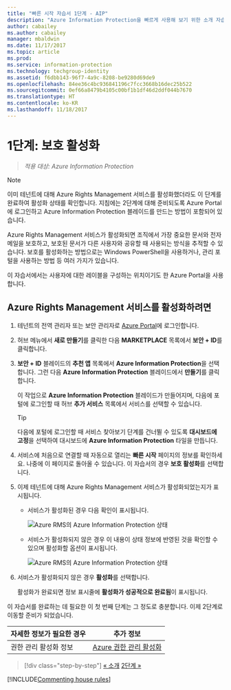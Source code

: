 ```yaml
---
title: "빠른 시작 자습서 1단계 - AIP"
description: "Azure Information Protection을 빠르게 사용해 보기 위한 소개 자습서의 1단계 - 보호 서비스 활성화."
author: cabailey
ms.author: cabailey
manager: mbaldwin
ms.date: 11/17/2017
ms.topic: article
ms.prod: 
ms.service: information-protection
ms.technology: techgroup-identity
ms.assetid: f6dbb143-96f7-4a9c-8208-be9280d69de9
ms.openlocfilehash: 84ee36c4bc936841196c7fcc3668b16dec25b522
ms.sourcegitcommit: 0ef66a8479b4105c00bf1b1df46d2ddf044b7670
ms.translationtype: HT
ms.contentlocale: ko-KR
ms.lasthandoff: 11/18/2017
---
```

# <a name="step-1-activate-protection"></a>1단계: 보호 활성화
 
>*적용 대상: Azure Information Protection*

> [!NOTE]
>이미 테넌트에 대해 Azure Rights Management 서비스를 활성화했더라도 이 단계를 완료하여 활성화 상태를 확인합니다. 지침에는 2단계에 대해 준비되도록 Azure Portal에 로그인하고 Azure Information Protection 블레이드를 만드는 방법이 포함되어 있습니다. 

Azure Rights Management 서비스가 활성화되면 조직에서 가장 중요한 문서와 전자 메일을 보호하고, 보호된 문서가 다른 사용자와 공유할 때 사용되는 방식을 추적할 수 있습니다. 보호를 활성화하는 방법으로는 Windows PowerShell을 사용하거나, 관리 포털을 사용하는 방법 등 여러 가지가 있습니다.

이 자습서에서는 사용자에 대한 레이블을 구성하는 위치이기도 한 Azure Portal을 사용합니다. 

## <a name="to-activate-the-azure-rights-management-service"></a>Azure Rights Management 서비스를 활성화하려면

1. 테넌트의 전역 관리자 또는 보안 관리자로 [Azure Portal](https://portal.azure.com)에 로그인합니다.

2. 허브 메뉴에서 **새로 만들기**를 클릭한 다음 **MARKETPLACE** 목록에서 **보안 + ID**를 클릭합니다. 
    
3.  **보안 + ID** 블레이드의 **추천 앱** 목록에서 **Azure Information Protection**을 선택합니다. 그런 다음 **Azure Information Protection** 블레이드에서 **만들기**를 클릭합니다.
    
    이 작업으로 **Azure Information Protection** 블레이드가 만들어지며, 다음에 포털에 로그인할 때 허브 **추가 서비스** 목록에서 서비스를 선택할 수 있습니다. 
    
    > [!TIP] 
    > 다음에 포털에 로그인할 때 서비스 찾아보기 단계를 건너뛸 수 있도록 **대시보드에 고정**을 선택하여 대시보드에 **Azure Information Protection** 타일을 만듭니다.

4. 서비스에 처음으로 연결할 때 자동으로 열리는 **빠른 시작** 페이지의 정보를 확인하세요. 나중에 이 페이지로 돌아올 수 있습니다. 이 자습서의 경우 **보호 활성화**를 선택합니다. 

5. 이제 테넌트에 대해 Azure Rights Management 서비스가 활성화되었는지가 표시됩니다. 
    
    - 서비스가 활성화된 경우 다음 확인이 표시됩니다.
        
        ![Azure RMS의 Azure Information Protection 상태](../media/info-protect-azurerms-activated.png)
        
    - 서비스가 활성화되지 않은 경우 이 내용이 상태 정보에 반영된 것을 확인할 수 있으며 활성화할 옵션이 표시됩니다.
        
        ![Azure RMS의 Azure Information Protection 상태](../media/info-protect-azurerms-deactivated.png)

6. 서비스가 활성화되지 않은 경우 **활성화**를 선택합니다. 

    활성화가 완료되면 정보 표시줄에 **활성화가 성공적으로 완료됨**이 표시됩니다.

이 자습서를 완료하는 데 필요한 이 첫 번째 단계는 그 정도로 충분합니다. 이제 2단계로 이동할 준비가 되었습니다.

|자세한 정보가 필요한 경우|추가 정보|
|--------------------------------|--------------------------|
|권한 관리 활성화 정보|[Azure 권한 관리 활성화](../deploy-use/activate-service.md)|


>[!div class="step-by-step"]
[&#171; 소개](infoprotect-quick-start-tutorial.md)
[2단계 &#187;](infoprotect-tutorial-step2.md)

[!INCLUDE[Commenting house rules](../includes/houserules.md)]

